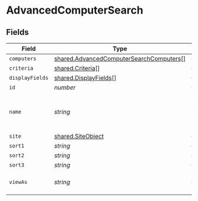 # AdvancedComputerSearch


## Fields

| Field                                                                                              | Type                                                                                               | Required                                                                                           | Description                                                                                        | Example                                                                                            |
| -------------------------------------------------------------------------------------------------- | -------------------------------------------------------------------------------------------------- | -------------------------------------------------------------------------------------------------- | -------------------------------------------------------------------------------------------------- | -------------------------------------------------------------------------------------------------- |
| `computers`                                                                                        | [shared.AdvancedComputerSearchComputers](../../models/shared/advancedcomputersearchcomputers.md)[] | :heavy_minus_sign:                                                                                 | N/A                                                                                                |                                                                                                    |
| `criteria`                                                                                         | [shared.Criteria](../../models/shared/criteria.md)[]                                               | :heavy_minus_sign:                                                                                 | N/A                                                                                                |                                                                                                    |
| `displayFields`                                                                                    | [shared.DisplayFields](../../models/shared/displayfields.md)[]                                     | :heavy_minus_sign:                                                                                 | N/A                                                                                                |                                                                                                    |
| `id`                                                                                               | *number*                                                                                           | :heavy_minus_sign:                                                                                 | N/A                                                                                                | 1                                                                                                  |
| `name`                                                                                             | *string*                                                                                           | :heavy_check_mark:                                                                                 | Name of the advanced computer search                                                               | Advanced Search Name                                                                               |
| `site`                                                                                             | [shared.SiteObject](../../models/shared/siteobject.md)                                             | :heavy_minus_sign:                                                                                 | N/A                                                                                                |                                                                                                    |
| `sort1`                                                                                            | *string*                                                                                           | :heavy_minus_sign:                                                                                 | N/A                                                                                                |                                                                                                    |
| `sort2`                                                                                            | *string*                                                                                           | :heavy_minus_sign:                                                                                 | N/A                                                                                                |                                                                                                    |
| `sort3`                                                                                            | *string*                                                                                           | :heavy_minus_sign:                                                                                 | N/A                                                                                                |                                                                                                    |
| `viewAs`                                                                                           | *string*                                                                                           | :heavy_minus_sign:                                                                                 | N/A                                                                                                | Standard Web Page                                                                                  |